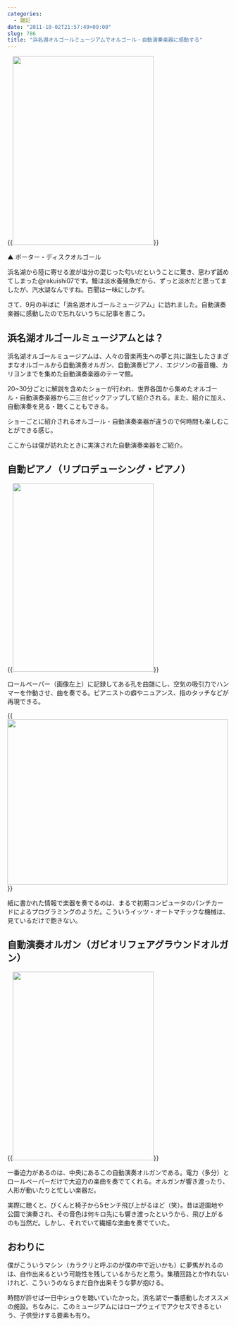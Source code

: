 ```yaml
---
categories:
  - 雑記
date: "2011-10-02T21:57:49+09:00"
slug: 786
title: "浜名湖オルゴールミュージアムでオルゴール・自動演奏楽器に感動する"
---
```


{{<img alt="" src="/images/2011/10/0786_1.jpg" width="320" height="428">}}

▲ ポーター・ディスクオルゴール

浜名湖から陸に寄せる波が塩分の混じった匂いだということに驚き、思わず舐めてしまった@rakuishi07です。鰻は淡水養殖魚だから、ずっと淡水だと思ってましたが、汽水湖なんですね。百聞は一味にしかず。

さて、9月の半ばに「浜名湖オルゴールミュージアム」に訪れました。自動演奏楽器に感動したので忘れないうちに記事を書こう。

## 浜名湖オルゴールミュージアムとは？

浜名湖オルゴールミュージアムは、人々の音楽再生への夢と共に誕生したさまざまなオルゴールから自動演奏オルガン、自動演奏ピアノ、エジソンの蓄音機、カリヨンまでを集めた自動演奏楽器のテーマ館。

20~30分ごとに解説を含めたショーが行われ、世界各国から集めたオルゴール・自動演奏楽器から二三台ピックアップして紹介される。また、紹介に加え、自動演奏を見る・聴くこともできる。

ショーごとに紹介されるオルゴール・自動演奏楽器が違うので何時間も楽しむことができる感じ。

ここからは僕が訪れたときに実演された自動演奏楽器をご紹介。

## 自動ピアノ（リプロデューシング・ピアノ）

{{<img alt="" src="/images/2011/10/0786_2.jpg" width="320" height="428">}}

ロールペーパー（画像左上）に記録してある孔を曲譜にし、空気の吸引力でハンマーを作動させ、曲を奏でる。ピアニストの癖やニュアンス、指のタッチなどが再現できる。

{{<img alt="" src="/images/2011/10/0786_3.jpg" width="500" height="375">}}

紙に書かれた情報で楽器を奏でるのは、まるで初期コンピュータのパンチカードによるプログラミングのようだ。こういうイッツ・オートマチックな機械は、見ているだけで飽きない。

## 自動演奏オルガン（ガビオリフェアグラウンドオルガン）

{{<img alt="" src="/images/2011/10/0786_4.jpg" width="320" height="428">}}

一番迫力があるのは、中央にあるこの自動演奏オルガンである。電力（多分）とロールペーパーだけで大迫力の楽曲を奏でてくれる。オルガンが響き渡ったり、人形が動いたりと忙しい楽器だ。

実際に聴くと、びくんと椅子から5センチ飛び上がるほど（笑）。昔は遊園地や公園で演奏され、その音色は何キロ先にも響き渡ったというから、飛び上がるのも当然だ。しかし、それでいて繊細な楽曲を奏でていた。

## おわりに

僕がこういうマシン（カラクリと呼ぶのが僕の中で近いかも）に夢焦がれるのは、自作出来るという可能性を残しているからだと思う。集積回路とか作れないけれど、こういうのならまだ自作出来そうな夢が抱ける。

時間が許せば一日中ショウを聴いていたかった。浜名湖で一番感動したオススメの施設。ちなみに、このミュージアムにはロープウェイでアクセスできるという、子供受けする要素も有り。
